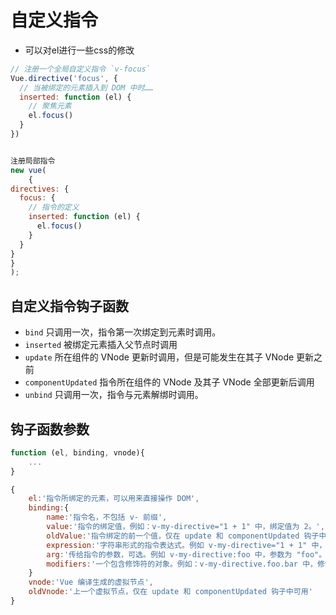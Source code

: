 # 自定义指令

* 可以对el进行一些css的修改

```js
// 注册一个全局自定义指令 `v-focus`
Vue.directive('focus', {
  // 当被绑定的元素插入到 DOM 中时……
  inserted: function (el) {
    // 聚焦元素
    el.focus()
  }
})


注册局部指令
new vue(
    {
directives: {
  focus: {
    // 指令的定义
    inserted: function (el) {
      el.focus()
    }
  }
}
}
);
```


## 自定义指令钩子函数

* `bind` 只调用一次，指令第一次绑定到元素时调用。
* `inserted` 被绑定元素插入父节点时调用
* `update` 所在组件的 VNode 更新时调用，但是可能发生在其子 VNode 更新之前
* `componentUpdated` 指令所在组件的 VNode 及其子 VNode 全部更新后调用
* `unbind` 只调用一次，指令与元素解绑时调用。

## 钩子函数参数

```js
function (el, binding, vnode){
    ...
}

{
    el:'指令所绑定的元素，可以用来直接操作 DOM',
    binding:{
        name:'指令名，不包括 v- 前缀',
        value:'指令的绑定值，例如：v-my-directive="1 + 1" 中，绑定值为 2。',
        oldValue:'指令绑定的前一个值，仅在 update 和 componentUpdated 钩子中可用。无论值是否改变都可用。',
        expression:'字符串形式的指令表达式。例如 v-my-directive="1 + 1" 中，表达式为 "1 + 1"。',
        arg:'传给指令的参数，可选。例如 v-my-directive:foo 中，参数为 "foo"。',
        modifiers:'一个包含修饰符的对象。例如：v-my-directive.foo.bar 中，修饰符对象为 { foo: true, bar: true }。'
    }
    vnode:'Vue 编译生成的虚拟节点',
    oldVnode:'上一个虚拟节点，仅在 update 和 componentUpdated 钩子中可用'
}
```
